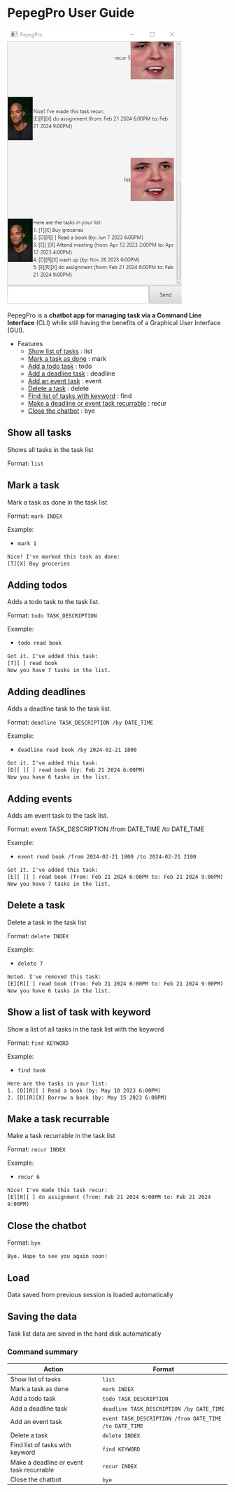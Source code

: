 # PepegPro User Guide

![alt text](./Ui.png)

PepegPro is a **chatbot app for managing task via a Command Line Interface** (CLI)
while still having the benefits of a Graphical User Interface (GUI).

- Features
    - [Show list of tasks](#show-all-tasks) : list
    - [Mark a task as done](#mark-a-task) : mark
    - [Add a todo task](#adding-todos) : todo
    - [Add a deadline task](#adding-deadlines) : deadline
    - [Add an event task](#adding-events) : event
    - [Delete a task](#delete-a-task) : delete
    - [Find list of tasks with keyword](#show-a-list-of-task-with-keyword) : find
    - [Make a deadline or event task recurrable](#make-a-task-recurrable) : recur
    - [Close the chatbot](#close-the-chatbot) : bye 

## Show all tasks

Shows all tasks in the task list

Format: ```list```

## Mark a task

Mark a task as done in the task list

Format: ```mark INDEX```

Example:
- ```mark 1```

```
Nice! I've marked this task as done:
[T][X] Buy groceries
```

## Adding todos

Adds a todo task to the task list.

Format: ```todo TASK_DESCRIPTION```

Example:
- ```todo read book```

```
Got it. I've added this task:
[T][ ] read book
Now you have 7 tasks in the list.
```

## Adding deadlines

Adds a deadline task to the task list.

Format: ```deadline TASK_DESCRIPTION /by DATE_TIME```

Example: 
- ```deadline read book /by 2024-02-21 1800```

```
Got it. I've added this task:
[D][ ][ ] read book (by: Feb 21 2024 6:00PM)
Now you have 6 tasks in the list.
```

## Adding events

Adds am event task to the task list.

Format: event TASK_DESCRIPTION /from DATE_TIME /to DATE_TIME

Example:
- ```event read book /from 2024-02-21 1800 /to 2024-02-21 2100```

```
Got it. I've added this task:
[E][ ][ ] read book (from: Feb 21 2024 6:00PM to: Feb 21 2024 9:00PM)
Now you have 7 tasks in the list.
```

## Delete a task

Delete a task in the task list

Format: ```delete INDEX```

Example:
- ```delete 7```

```
Noted. I've removed this task:
[E][R][ ] read book (from: Feb 21 2024 6:00PM to: Feb 21 2024 9:00PM)
Now you have 6 tasks in the list.
```

## Show a list of task with keyword

Show a list of all tasks in the task list with the keyword

Format: ```find KEYWORD```

Example:
- ```find book```

```
Here are the tasks in your list:
1. [D][R][ ] Read a book (by: May 10 2023 6:00PM)
2. [D][R][X] Borrow a book (by: May 15 2023 6:00PM)
```

## Make a task recurrable

Make a task recurrable in the task list

Format: ```recur INDEX```

Example:
- ```recur 6```

```
Nice! I've made this task recur:
[E][R][ ] do assignment (from: Feb 21 2024 6:00PM to: Feb 21 2024 9:00PM)
```

## Close the chatbot

Format: ```bye```

```
Bye. Hope to see you again soon!
```

## Load

Data saved from previous session is loaded automatically

## Saving the data

Task list data are saved in the hard disk automatically

### Command summary

| Action                                 | Format                                       |
|----------------------------------------|----------------------------------------------|
| Show list of tasks                     | `list`                                       |
| Mark a task as done                    | `mark INDEX`                                 |
| Add a todo task                        | `todo TASK_DESCRIPTION`                      |
| Add a deadline task                    | `deadline TASK_DESCRIPTION /by DATE_TIME`   |
| Add an event task                      | `event TASK_DESCRIPTION /from DATE_TIME /to DATE_TIME` |
| Delete a task                          | `delete INDEX`                               |
| Find list of tasks with keyword        | `find KEYWORD`                               |
| Make a deadline or event task recurrable| `recur INDEX`                                |
| Close the chatbot                       | `bye`                                        |

